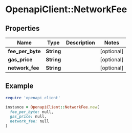 # OpenapiClient::NetworkFee

## Properties

| Name | Type | Description | Notes |
| ---- | ---- | ----------- | ----- |
| **fee_per_byte** | **String** |  | [optional] |
| **gas_price** | **String** |  | [optional] |
| **network_fee** | **String** |  | [optional] |

## Example

```ruby
require 'openapi_client'

instance = OpenapiClient::NetworkFee.new(
  fee_per_byte: null,
  gas_price: null,
  network_fee: null
)
```

